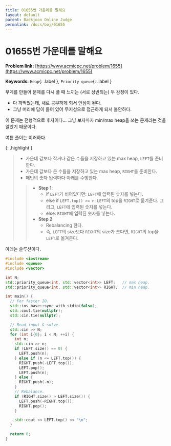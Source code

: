 ```yaml
---
title: 01655번 가운데를 말해요
layout: default
parent: Baekjoon Online Judge
permalink: /docs/boj/01655
---
```


# 01655번 가운데를 말해요

**Problem link:** [https://www.acmicpc.net/problem/1655](https://www.acmicpc.net/problem/1655)

**Keywords:** `Heap`{: .label }, `Priority queue`{: .label }

부계를 만들어 문제를 다시 풀 때 느끼는 (서로 상반되는) 두 감정이 있다.

- 다 까먹었는데, 새로 공부하게 되서 안심이 된다.
- 그냥 머리에 답이 들어 있어 무지성으로 접근하게 되서 불안하다.

이 문제는 전형적으로 후자이다...
그냥 보자마자 min/max heap을 쓰는 문제라는 것을 알았기 때문이다.

여튼 풀이는 이러하다.

{: .highlight }
> - 가운데 값보다 작거나 같은 수들을 저장하고 있는 max heap, `LEFT`를 준비한다.
> - 가운데 값보다 큰 수들을 저장하고 있는 max heap, `RIGHT`를 준비한다.
> - 매번의 숫자 입력마다 아래를 수행한다.
>> - **Step 1**:
>>   - if `LEFT`가 비어있다면: `LEFT`에 입력된 숫자를 넣는다.
>>   - else if `LEFT.top() >= n`: `LEFT`의 top을 `RIGHT`로 옮겨준다. 그리고, `LEFT`에 입력된 숫자를 넣는다.
>>   - else: `RIGHT`에 입력된 숫자를 넣는다.
>> - **Step 2**:
>>   - Rebalancing 한다.
>>   - 즉, `LEFT`의 size보다 `RIGHT`의 size가 크다면, `RIGHT`의 top을 `LEFT`로 옮겨준다.

아래는 솔루션이다.

```cpp
#include <iostream>
#include <queue>
#include <vector>

int N;
std::priority_queue<int, std::vector<int>> LEFT;   // max heap.
std::priority_queue<int, std::vector<int>> RIGHT;  // min heap.

int main() {
  // For faster IO.
  std::ios_base::sync_with_stdio(false);
  std::cout.tie(nullptr);
  std::cin.tie(nullptr);

  // Read input & solve.
  std::cin >> N;
  for (int i{0}; i < N; ++i) {
    int n;
    std::cin >> n;
    if (LEFT.size() == 0) {
      LEFT.push(n);
    } else if (n <= LEFT.top()) {
      RIGHT.push(-LEFT.top());
      LEFT.pop();
      LEFT.push(n);
    } else {
      RIGHT.push(-n);
    }
    // Rebalance.
    if (RIGHT.size() > LEFT.size()) {
      LEFT.push(-RIGHT.top());
      RIGHT.pop();
    }

    std::cout << LEFT.top() << "\n";
  }

  return 0;
}
```

<script src="https://utteranc.es/client.js"
        repo="i-am-wonseoklee/i-am-wonseoklee.github.io"
        issue-term="pathname"
        theme="github-dark-orange"
        crossorigin="anonymous"
        async>
</script>